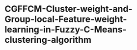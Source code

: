 # CGFFCM-Cluster-weight-and-Group-local-Feature-weight-learning-in-Fuzzy-C-Means-clustering-algorithm